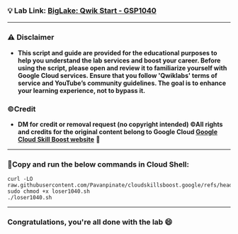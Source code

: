 

### 💡 Lab Link: [BigLake: Qwik Start - GSP1040](https://www.cloudskillsboost.google/focuses/37985?parent=catalog)



---

### ⚠️ Disclaimer
- **This script and guide are provided for  the educational purposes to help you understand the lab services and boost your career. Before using the script, please open and review it to familiarize yourself with Google Cloud services. Ensure that you follow 'Qwiklabs' terms of service and YouTube’s community guidelines. The goal is to enhance your learning experience, not to bypass it.**

### ©Credit
- **DM for credit or removal request (no copyright intended) ©All rights and credits for the original content belong to Google Cloud [Google Cloud Skill Boost website](https://www.cloudskillsboost.google/)** 🙏

---

### 🚨Copy and run the below commands in Cloud Shell:

```
curl -LO raw.githubusercontent.com/Pavanpinate/cloudskillsboost.google/refs/heads/main/BigLake_%20Qwik%20Start/loser1040.sh
sudo chmod +x loser1040.sh
./loser1040.sh
```
---

### Congratulations, you're all done with the lab 😄


